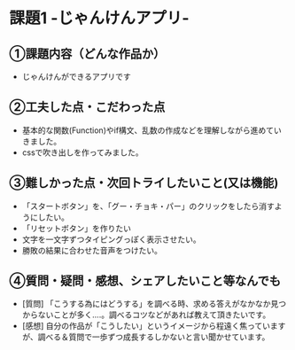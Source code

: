 # 課題1 -じゃんけんアプリ-

## ①課題内容（どんな作品か）
- じゃんけんができるアプリです

## ②工夫した点・こだわった点
- 基本的な関数(Function)やif構文、乱数の作成などを理解しながら進めていきました。
- cssで吹き出しを作ってみました。

## ③難しかった点・次回トライしたいこと(又は機能)
- 「スタートボタン」を、「グー・チョキ・パー」のクリックをしたら消すようにしたい。
- 「リセットボタン」を作りたい　
- 文字を一文字ずつタイピングっぽく表示させたい。
- 勝敗の結果に合わせた音声をつけたい。

## ④質問・疑問・感想、シェアしたいこと等なんでも
- [質問] 「こうする為にはどうする」を調べる時、求める答えがなかなか見つからないことが多く....。調べるコツなどがあれば教えて頂きたいです。
- [感想] 自分の作品が「こうしたい」というイメージから程遠く焦っていますが、調べる＆質問で一歩ずつ成長するしかないと言い聞かせています。
